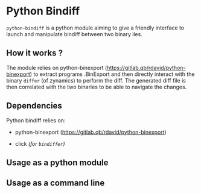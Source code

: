 # Python Bindiff

``python-bindiff`` is a python module aiming to give a friendly interface to launch
and manipulate bindiff between two binary iles.

How it works ?
--------------

The module relies on python-binexport (https://gitlab.qb/rdavid/python-binexport)
to extract programs .BinExport and then directly interact with the binary ``differ``
(of zynamics) to perform the diff. The generated diff file is then correlated
with the two binaries to be able to navigate the changes.

Dependencies
------------

Python bindiff relies on:

* python-binexport (https://gitlab.qb/rdavid/python-binexport)

* click *(for ``bindiffer``)*


Usage as a python module
------------------------



Usage as a command line
-----------------------

